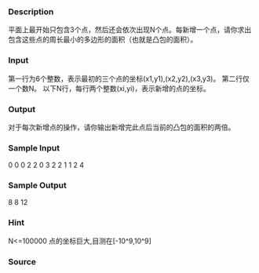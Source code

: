 
### Description
平面上最开始只包含3个点，然后还会依次出现N个点。每新增一个点，请你求出包含这些点的周长最小的多边形的面积（也就是凸包的面积）。 


### Input
第一行为6个整数，表示最初的三个点的坐标(x1,y1),(x2,y2),(x3,y3)。 
第二行仅一个数N。 
以下N行，每行两个整数(xi,yi)，表示新增的点的坐标。 


### Output
对于每次新增点的操作，请你输出新增完此点后当前的凸包的面积的两倍。 


### Sample Input
0 0 0 2 2 0
3
2 2
1 1
2 4


### Sample Output
8
8
12


### Hint
N<=100000
点的坐标巨大,目测在[-10^9,10^9]
### Source
